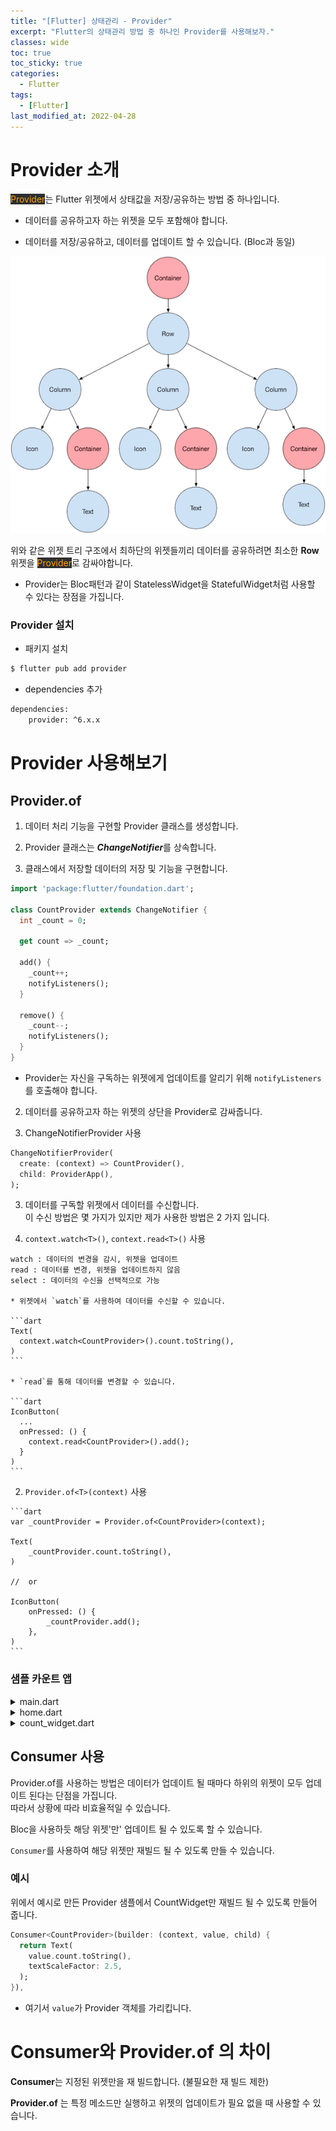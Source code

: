 ```yaml
---
title: "[Flutter] 상태관리 - Provider"
excerpt: "Flutter의 상태관리 방법 중 하나인 Provider를 사용해보자."
classes: wide
toc: true
toc_sticky: true
categories:
  - Flutter
tags:
  - [Flutter]
last_modified_at: 2022-04-28
---
```


# Provider 소개

<mark style="background-color: #2e2e2e; color: orange;">Provider</mark>는 Flutter 위젯에서 상태값을 저장/공유하는 방법 중 하나입니다.

* 데이터를 공유하고자 하는 위젯을 모두 포함해야 합니다.

* 데이터를 저장/공유하고, 데이터를 업데이트 할 수 있습니다. (Bloc과 동일)

![widget_tree](/images/flutter-image/widget_tree.png)

위와 같은 위젯 트리 구조에서 최하단의 위젯들끼리 데이터를 공유하려면 최소한 **Row** 위젯을 <mark style="background-color: #2e2e2e; color: orange;">Provider</mark>로 감싸야합니다.

* Provider는 Bloc패턴과 같이 StatelessWidget을 StatefulWidget처럼 사용할 수 있다는 장점을 가집니다.

### Provider 설치

* 패키지 설치

```bash
$ flutter pub add provider
```

* dependencies 추가

```bash
dependencies:
	provider: ^6.x.x
```

# Provider 사용해보기

## Provider.of

1. 데이터 처리 기능을 구현할 Provider 클래스를 생성합니다.

  1. Provider 클래스는 ***ChangeNotifier***를 상속합니다.
  2. 클래스에서 저장할 데이터의 저장 및 기능을 구현합니다.

  ```dart
  import 'package:flutter/foundation.dart';

  class CountProvider extends ChangeNotifier {
    int _count = 0;

    get count => _count;

    add() {
      _count++;
      notifyListeners();
    }

    remove() {
      _count--;
      notifyListeners();
    }
  }
  ```

  * Provider는 자신을 구독하는 위젯에게 업데이트를 알리기 위해 `notifyListeners`를 호출해야 합니다.


2. 데이터를 공유하고자 하는 위젯의 상단을 Provider로 감싸줍니다.

  1. ChangeNotifierProvider 사용

  ```dart
  ChangeNotifierProvider(
    create: (context) => CountProvider(),
    child: ProviderApp(),
  );
  ```

3. 데이터를 구독할 위젯에서 데이터를 수신합니다.   
이 수신 방법은 몇 가지가 있지만 제가 사용한 방법은 2 가지 입니다.

  1. `context.watch<T>()`, `context.read<T>()` 사용

    watch : 데이터의 변경을 감시, 위젯을 업데이트
    read : 데이터를 변경, 위젯을 업데이트하지 않음
    select : 데이터의 수신을 선택적으로 가능

    * 위젯에서 `watch`를 사용하여 데이터를 수신할 수 있습니다.

    ```dart
    Text(
      context.watch<CountProvider>().count.toString(),
    )
    ```

    * `read`를 통해 데이터를 변경할 수 있습니다.

    ```dart
    IconButton(
      ...
      onPressed: () {
        context.read<CountProvider>().add();
      }
    )
    ```
  
  2. `Provider.of<T>(context)` 사용

    ```dart
    var _countProvider = Provider.of<CountProvider>(context);

    Text(
        _countProvider.count.toString(),
    )

    //  or

    IconButton(
        onPressed: () {
            _countProvider.add();
        },
    )
    ```

### 샘플 카운트 앱


<details markdown="1">
<summary>main.dart</summary>

```dart
class MyApp extends StatelessWidget {
  @override
  Widget build(BuildContext context) {
    SystemChrome.setEnabledSystemUIMode(SystemUiMode.immersive);
    return MaterialApp(
      home: ChangeNotifierProvider(
        create: (context) => CountProvider(),
        child: Home(),
      ),
    );
  }
}
```

</details>

<details markdown="1">
<summary>home.dart</summary>

```dart
class Home extends StatelessWidget {
  const Home({Key? key}) : super(key: key);

  @override
  Widget build(BuildContext context) {
    var _countProvider = Provider.of<CountProvider>(context);
    return Scaffold(
      appBar: AppBar(
        title: const Text("Provider Sample 1"),
      ),
      body: const Center(
        child: CountWidget(),
      ),
      floatingActionButton: Row(
        mainAxisAlignment: MainAxisAlignment.end,
        children: [
          IconButton(
            icon: const Icon(Icons.add),
            onPressed: () {
              _countProvider.add();
            },
          ),
          IconButton(
            icon: const Icon(Icons.remove),
            onPressed: () {
              _countProvider.remove();
            },
          ),
        ],
      ),
    );
  }
}
```

</details>


<details markdown="1">
<summary>count_widget.dart</summary>

```dart
class CountWidget extends StatelessWidget {
  const CountWidget({Key? key}) : super(key: key);

  @override
  Widget build(BuildContext context) {
    print("Count Widget Build");
    return Center(
      child: Text(
        Provider.of<CountProvider>(context).count.toString(),
        textScaleFactor: 2.5,
      ),
    );
  }
}
```

</details>

## Consumer 사용

Provider.of를 사용하는 방법은 데이터가 업데이트 될 때마다 하위의 위젯이 모두 업데이트 된다는 단점을 가집니다.   
따라서 상황에 따라 비효율적일 수 있습니다.

Bloc을 사용하듯 해당 위젯'만' 업데이트 될 수 있도록 할 수 있습니다.

`Consumer`를 사용하여 해당 위젯만 재빌드 될 수 있도록 만들 수 있습니다.

### 예시

위에서 예시로 만든 Provider 샘플에서 CountWidget만 재빌드 될 수 있도록 만들어 줍니다.

```dart
Consumer<CountProvider>(builder: (context, value, child) {
  return Text(
    value.count.toString(),
    textScaleFactor: 2.5,
  );
}),
```

* 여기서 `value`가 Provider 객체를 가리킵니다.

# Consumer와 Provider.of 의 차이

**Consumer**는 지정된 위젯만을 재 빌드합니다. (불필요한 재 빌드 제한)

**Provider.of** 는 특정 메소드만 실행하고 위젯의 업데이트가 필요 없을 때 사용할 수 있습니다.